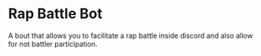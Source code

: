 # Rap Battle Bot
A bout that allows you to facilitate a rap battle inside discord and also allow for not battler participation.

